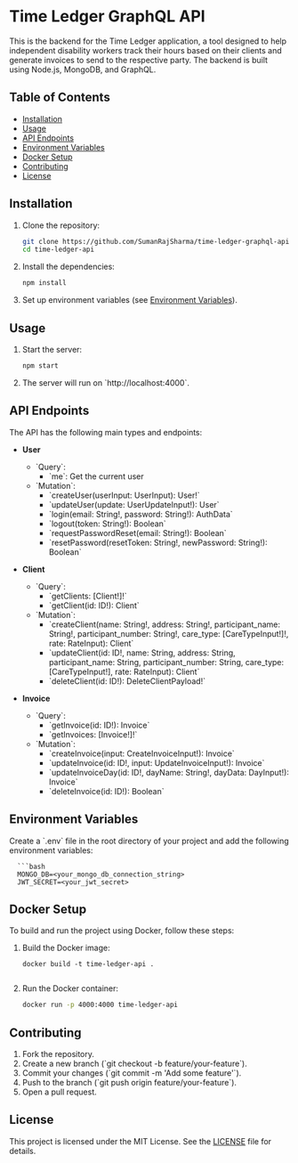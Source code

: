 
# Time Ledger GraphQL API

This is the backend for the Time Ledger application, a tool designed to help independent disability workers track their hours based on their clients and generate invoices to send to the respective party. The backend is built using Node.js, MongoDB, and GraphQL.

## Table of Contents

- [Installation](#installation)
- [Usage](#usage)
- [API Endpoints](#api-endpoints)
- [Environment Variables](#environment-variables)
- [Docker Setup](#docker-setup)
- [Contributing](#contributing)
- [License](#license)

## Installation

1. Clone the repository:

   ```bash
   git clone https://github.com/SumanRajSharma/time-ledger-graphql-api.git
   cd time-ledger-api

2. Install the dependencies:

     ```bash
     npm install

3. Set up environment variables (see [Environment Variables](#environment-variables)).

## Usage

1. Start the server:

   ```bash
   npm start

2. The server will run on \`http://localhost:4000\`.

## API Endpoints

The API has the following main types and endpoints:

- **User**
  - \`Query\`:
    - \`me\`: Get the current user
  - \`Mutation\`:
    - \`createUser(userInput: UserInput): User!\`
    - \`updateUser(update: UserUpdateInput!): User\`
    - \`login(email: String!, password: String!): AuthData\`
    - \`logout(token: String!): Boolean\`
    - \`requestPasswordReset(email: String!): Boolean\`
    - \`resetPassword(resetToken: String!, newPassword: String!): Boolean\`

- **Client**
  - \`Query\`:
    - \`getClients: [Client!]!\`
    - \`getClient(id: ID!): Client\`
  - \`Mutation\`:
    - \`createClient(name: String!, address: String!, participant_name: String!, participant_number: String!, care_type: [CareTypeInput!]!, rate: RateInput): Client\`
    - \`updateClient(id: ID!, name: String, address: String, participant_name: String, participant_number: String, care_type: [CareTypeInput!], rate: RateInput): Client\`
    - \`deleteClient(id: ID!): DeleteClientPayload!\`

- **Invoice**
  - \`Query\`:
    - \`getInvoice(id: ID!): Invoice\`
    - \`getInvoices: [Invoice!]!\`
  - \`Mutation\`:
    - \`createInvoice(input: CreateInvoiceInput!): Invoice\`
    - \`updateInvoice(id: ID!, input: UpdateInvoiceInput!): Invoice\`
    - \`updateInvoiceDay(id: ID!, dayName: String!, dayData: DayInput!): Invoice\`
    - \`deleteInvoice(id: ID!): Boolean\`

## Environment Variables

Create a \`.env\` file in the root directory of your project and add the following environment variables:

      ```bash
      MONGO_DB=<your_mongo_db_connection_string>
      JWT_SECRET=<your_jwt_secret>

## Docker Setup

To build and run the project using Docker, follow these steps:

1. Build the Docker image:

   ```
   docker build -t time-ledger-api .


2. Run the Docker container:

   ```bash
   docker run -p 4000:4000 time-ledger-api


## Contributing

1. Fork the repository.
2. Create a new branch (\`git checkout -b feature/your-feature\`).
3. Commit your changes (\`git commit -m 'Add some feature'\`).
4. Push to the branch (\`git push origin feature/your-feature\`).
5. Open a pull request.

## License

This project is licensed under the MIT License. See the [LICENSE](LICENSE) file for details.
